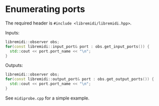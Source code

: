 # Enumerating ports

The required header is `#include <libremidi/libremidi.hpp>`.

Inputs:
```C++
libremidi::observer obs;
for(const libremidi::input_port& port : obs.get_input_ports()) {
  std::cout << port.port_name << "\n";
}
```

Outputs:
```C++
libremidi::observer obs;
for(const libremidi::output_port& port : obs.get_output_ports()) {
  std::cout << port.port_name << "\n";
}
```

See `midiprobe.cpp` for a simple example.
